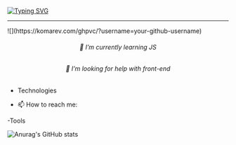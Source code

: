 
[![Typing SVG](https://readme-typing-svg.herokuapp.com?size=30&center=true&lines=Hello+There%2C+I'm+Utku;Nice+To+Meet+You)](https://git.io/typing-svg)
<hr>
![](https://komarev.com/ghpvc/?username=your-github-username) 
<h6 align="center">🌱 I’m currently learning JS</h6>

<h6 align="center"> 🤔 I’m looking for help with front-end </h6>






- Technologies


- 📫 How to reach me: 


-Tools




![Anurag's GitHub stats](https://github-readme-stats.vercel.app/api?uTKUCUU=anuraghazra&show_icons=true)






